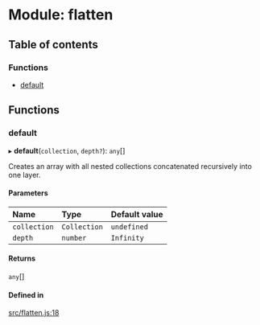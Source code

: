 # Module: flatten

## Table of contents

### Functions

- [default](flatten.md#default)

## Functions

### default

▸ **default**(`collection`, `depth?`): `any`[]

Creates an array with all nested collections concatenated recursively into one layer.

#### Parameters

| Name | Type | Default value |
| :------ | :------ | :------ |
| `collection` | `Collection` | `undefined` |
| `depth` | `number` | `Infinity` |

#### Returns

`any`[]

#### Defined in

[src/flatten.js:18](https://github.com/Twipped/js-utils/blob/f2eceb5/src/flatten.js#L18)
